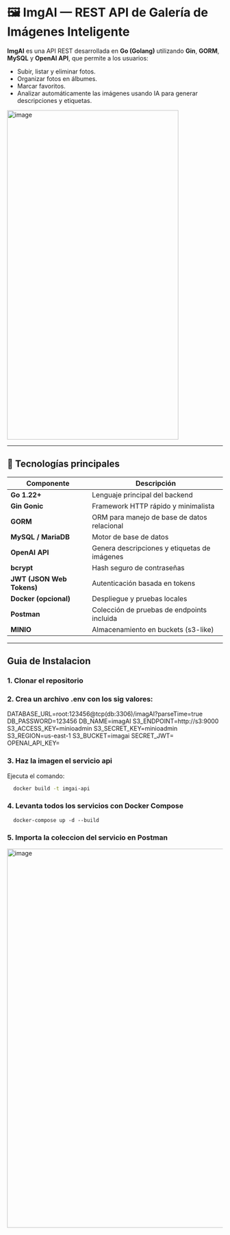 # 🖼️ ImgAI — REST API de Galería de Imágenes Inteligente

**ImgAI** es una API REST desarrollada en **Go (Golang)** utilizando **Gin**, **GORM**, **MySQL** y **OpenAI API**, que permite a los usuarios:
- Subir, listar y eliminar fotos.
- Organizar fotos en álbumes.
- Marcar favoritos.
- Analizar automáticamente las imágenes usando IA para generar descripciones y etiquetas.
<img width="400" height="768" alt="image" src="https://github.com/user-attachments/assets/862985dc-d1b1-41f4-b2a7-51d49fb836ba" />

---

## 🚀 Tecnologías principales

| Componente | Descripción |
|-------------|--------------|
| **Go 1.22+** | Lenguaje principal del backend |
| **Gin Gonic** | Framework HTTP rápido y minimalista |
| **GORM** | ORM para manejo de base de datos relacional |
| **MySQL / MariaDB** | Motor de base de datos |
| **OpenAI API** | Genera descripciones y etiquetas de imágenes |
| **bcrypt** | Hash seguro de contraseñas |
| **JWT (JSON Web Tokens)** | Autenticación basada en tokens |
| **Docker (opcional)** | Despliegue y pruebas locales |
| **Postman** | Colección de pruebas de endpoints incluida |
| **MINIO** | Almacenamiento en buckets (s3-like)
---
## Guia de Instalacion

### 1. Clonar el repositorio

### 2. Crea un archivo .env con los sig valores:
DATABASE_URL=root:123456@tcp(db:3306)/imagAI?parseTime=true
DB_PASSWORD=123456
DB_NAME=imagAI
S3_ENDPOINT=http://s3:9000
S3_ACCESS_KEY=minioadmin
S3_SECRET_KEY=minioadmin
S3_REGION=us-east-1
S3_BUCKET=imagai
SECRET_JWT=<some random value>
OPENAI_API_KEY=<keyvalue>

### 3. Haz la imagen el servicio api
Ejecuta el comando: 
```bash
  docker build -t imgai-api
```

### 4. Levanta todos los servicios con Docker Compose

```
  docker-compose up -d --build
```

### 5. Importa la coleccion del servicio en Postman

<img width="572" height="884" alt="image" src="https://github.com/user-attachments/assets/e1138b3b-8df0-49e5-a0be-8f38ff6cbabe" />














